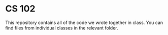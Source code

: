 # CS 102
This repository contains all of the code we wrote together in class. You can find files from individual classes in the relevant folder.
